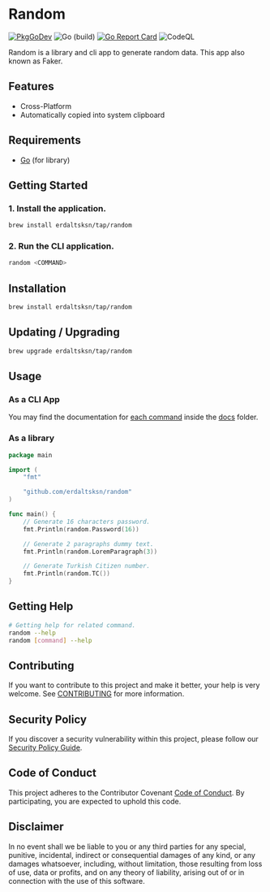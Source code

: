 # Random

[![PkgGoDev](https://pkg.go.dev/badge/github.com/erdaltsksn/random)](https://pkg.go.dev/github.com/erdaltsksn/random)
![Go (build)](https://github.com/erdaltsksn/random/workflows/Go%20(build)/badge.svg)
[![Go Report Card](https://goreportcard.com/badge/github.com/erdaltsksn/random)](https://goreportcard.com/report/github.com/erdaltsksn/random)
![CodeQL](https://github.com/erdaltsksn/random/workflows/CodeQL/badge.svg)

Random is a library and cli app to generate random data. This app also known as
Faker.

## Features

- Cross-Platform
- Automatically copied into system clipboard

## Requirements

- [Go](https://golang.org) (for library)

## Getting Started

### 1. Install the application.

```sh
brew install erdaltsksn/tap/random
```

### 2. Run the CLI application.

```sh
random <COMMAND>
```

## Installation

```sh
brew install erdaltsksn/tap/random
```

## Updating / Upgrading

```sh
brew upgrade erdaltsksn/tap/random
```

## Usage

### As a CLI App

You may find the documentation for [each command](docs/random.md) inside the
[docs](docs) folder.

### As a library

```go
package main

import (
	"fmt"

	"github.com/erdaltsksn/random"
)

func main() {
	// Generate 16 characters password.
	fmt.Println(random.Password(16))

	// Generate 2 paragraphs dummy text.
	fmt.Println(random.LoremParagraph(3))

	// Generate Turkish Citizen number.
	fmt.Println(random.TC())
}
```

## Getting Help

```sh
# Getting help for related command.
random --help
random [command] --help
```

## Contributing

If you want to contribute to this project and make it better, your help is very
welcome. See [CONTRIBUTING](.github/CONTRIBUTING.md) for more information.

## Security Policy

If you discover a security vulnerability within this project, please follow our
[Security Policy Guide](.github/SECURITY.md).

## Code of Conduct

This project adheres to the Contributor Covenant [Code of Conduct](.github/CODE_OF_CONDUCT.md).
By participating, you are expected to uphold this code.

## Disclaimer

In no event shall we be liable to you or any third parties for any special,
punitive, incidental, indirect or consequential damages of any kind, or any
damages whatsoever, including, without limitation, those resulting from loss of
use, data or profits, and on any theory of liability, arising out of or in
connection with the use of this software.

